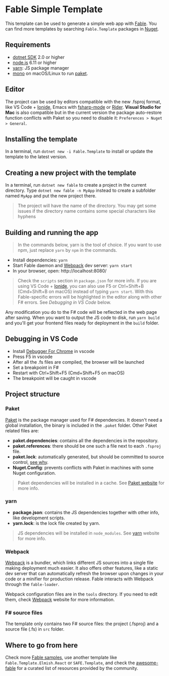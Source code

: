# Fable Simple Template

This template can be used to generate a simple web app with [Fable](http://fable.io/).
You can find more templates by searching `Fable.Template` packages in [Nuget](https://www.nuget.org).

## Requirements

* [dotnet SDK](https://www.microsoft.com/net/download/core) 2.0 or higher
* [node.js](https://nodejs.org) 6.11 or higher
* [yarn](https://yarnpkg.com): JS package manager
* [mono](http://www.mono-project.com/) on macOS/Linux to run [paket](https://fsprojects.github.io/Paket/).

## Editor

The project can be used by editors compatible with the new .fsproj format, like VS Code + [Ionide](http://ionide.io/), Emacs with [fsharp-mode](https://github.com/fsharp/emacs-fsharp-mode) or [Rider](https://www.jetbrains.com/rider/). **Visual Studio for Mac** is also compatible but in the current version the package auto-restore function conflicts with Paket so you need to disable it: `Preferences > Nuget > General`.

## Installing the template

In a terminal, run `dotnet new -i Fable.Template` to install or update the template to the latest version.

## Creating a new project with the template

In a terminal, run `dotnet new fable` to create a project in the current directory. Type `dotnet new fable -n MyApp` instead to create a subfolder named `MyApp` and put the new project there.

> The project will have the name of the directory. You may get some issues if the directory name contains some special characters like hyphens

## Building and running the app

> In the commands below, yarn is the tool of choice. If you want to use npm, just replace `yarn` by `npm` in the commands.

* Install dependencies: `yarn`
* Start Fable daemon and [Webpack](https://webpack.js.org/) dev server: `yarn start`
* In your browser, open: http://localhost:8080/

> Check the `scripts` section in `package.json` for more info. If you are using VS Code + [Ionide](http://ionide.io/), you can also use F5 or Ctrl+Shift+B (Cmd+Shift+B on macOS) instead of typing `yarn start`. With this Fable-specific errors will be highlighted in the editor along with other F# errors. See _Debugging in VS Code_ below.

Any modification you do to the F# code will be reflected in the web page after saving. When you want to output the JS code to disk, run `yarn build` and you'll get your frontend files ready for deployment in the `build` folder.

## Debugging in VS Code

* Install [Debugger For Chrome](https://marketplace.visualstudio.com/items?itemName=msjsdiag.debugger-for-chrome) in vscode
* Press F5 in vscode
* After all the .fs files are compiled, the browser will be launched
* Set a breakpoint in F#
* Restart with Ctrl+Shift+F5 (Cmd+Shift+F5 on macOS)
* The breakpoint will be caught in vscode

## Project structure

### Paket

[Paket](https://fsprojects.github.io/Paket/) is the package manager used for F# dependencies. It doesn't need a global installation, the binary is included in the `.paket` folder. Other Paket related files are:

- **paket.dependencies**: contains all the dependencies in the repository.
- **paket.references**: there should be one such a file next to each `.fsproj` file.
- **paket.lock**: automatically generated, but should be committed to source control, [see why](https://fsprojects.github.io/Paket/faq.html#Why-should-I-commit-the-lock-file).
- **Nuget.Config**: prevents conflicts with Paket in machines with some Nuget configuration.

> Paket dependencies will be installed in a cache. See [Paket website](https://fsprojects.github.io/Paket/) for more info.

### yarn

- **package.json**: contains the JS dependencies together with other info, like development scripts.
- **yarn.lock**: is the lock file created by yarn.

> JS dependencies will be installed in `node_modules`. See [yarn](https://yarnpkg.com) website for more info.

### Webpack

[Webpack](https://webpack.js.org) is a bundler, which links different JS sources into a single file making deployment much easier. It also offers other features, like a static dev server that can automatically refresh the browser upon changes in your code or a minifier for production release. Fable interacts with Webpack through the `fable-loader`.

Webpack configuration files are in the `tools` directory. If you need to edit them, check [Webpack](https://webpack.js.org) website for more information.

### F# source files

The template only contains two F# source files: the project (.fsproj) and a source file (.fs) in `src` folder.

## Where to go from here

Check more [Fable samples](https://github.com/fable-compiler/samples-browser), use another template like `Fable.Template.Elmish.React` or `SAFE.Template`, and check the [awesome-fable](https://github.com/kunjee17/awesome-fable#-awesome-fable) for a curated list of resources provided by the community.
